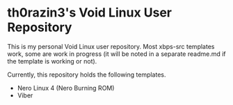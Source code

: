 # th0razin3's Void Linux User Repository
This is my personal Void Linux user repository. Most xbps-src templates work, some are work in progress (it will be noted in a separate readme.md if the template is working or not).

Currently, this repository holds the following templates.
- Nero Linux 4 (Nero Burning ROM)
- Viber
